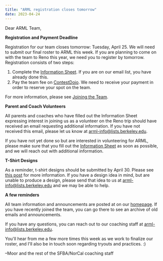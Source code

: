 ```yaml
---
title: "ARML registration closes tomorrow"
date: 2023-04-24
---
```


Dear ARML Team,

**Registration and Payment Deadline**

Registration for our team closes tomorrow: Tuesday, April 25. We will need to
submit our final roster to ARML this week. If you are planning to come on with
the team to Reno this year, we need you to register by tomorrow. Registration
consists of two steps:

1. Complete the [Information Sheet](https://forms.gle/aRn5qh9frHUZEno56). 
   If you are on our email list, you have already done this.
2. Pay the team fee on [ContestDojo](https://contestdojo.com/). We need to
   receive your payment in order to reserve your spot on the team.

For more information, please see [Joining the Team](https://sfbanorcalarml.org/join/).

**Parent and Coach Volunteers**

All parents and coaches who have filled out the Information Sheet expressing
interest in joining us as a volunteer on the Reno trip should have received an
email requesting additional information. If you have not received this email,
please let us know at arml-info@lists.berkeley.edu.

If you have not yet done so but are interested in volunteering for ARML, please
make sure that you fill out the [Information
Sheet](https://forms.gle/aRn5qh9frHUZEno56) as soon as possible, and we will
reach out with additional information.

**T-Shirt Designs**

As a reminder, t-shirt designs should be submitted by April 30. Please see
[this post](/news/season-2023/2023-arml-information/) for more information.
If you have a design idea in mind, but are unable to produce a design, please
send that idea to us at arml-info@lists.berkeley.edu and we may be able to help.

**A few reminders**

All team information and announcements are posted at on our [homepage](/).
If you have recently joined the team, you can go there to see an archive of old
emails and announcements. 

If you have any questions, you can reach out to our coaching staff at
arml-info@lists.berkeley.edu.

You'll hear from me a few more times this week as we work to finalize our
roster, and I'll also be in touch soon regarding tryouts and practices. :)

–Moor and the rest of the SFBA/NorCal coaching staff

